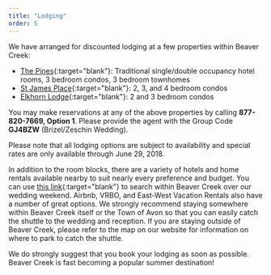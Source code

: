 ```yaml
---
title: "Lodging"
order: 5
---
```


We have arranged for discounted lodging at a few properties within Beaver Creek:
- [The Pines](http://pineslodge.rockresorts.com/){:target="blank"}: Traditional single/double occupancy hotel rooms, 3 bedroom
condos, 3 bedroom townhomes
- [St James Place](http://www.stjamesplace.net/){:target="blank"}: 2, 3, and 4 bedroom condos
- [Elkhorn Lodge](http://elkhorn-lodge.com/index.htm){:target="blank"}: 2 and 3 bedroom condos

You may make reservations at any of the above properties by calling
**877-820-7669, Option 1**. Please provide the agent with the Group Code **GJ4BZW**
(Brizel/Zeschin Wedding).

Please note that all lodging options are subject to availability and special rates are only available through June 29, 2018.

In addition to the room blocks, there are a variety of hotels and home rentals available nearby to suit nearly every preference and budget. You can use [this link](https://www.beavercreek.com/plan-your-trip/stay/lodging-results.aspx?ci=07%2F20%2F2018&co=07%2F22%2F2018&pmi=50&pma=1000&ta=2&tc=0){:target="blank"} to search within Beaver Creek over our wedding weekend. Airbnb, VRBO, and East-West Vacation Rentals also have a number of great options. We strongly recommend staying somewhere within Beaver Creek itself or the Town of Avon so that you can easily catch the shuttle to the wedding and reception. If you are staying outside of Beaver Creek, please refer to the map on our website for information on where to park to catch the shuttle.

We do strongly suggest that you book your lodging as soon as possible. Beaver Creek is fast becoming a popular summer destination!
